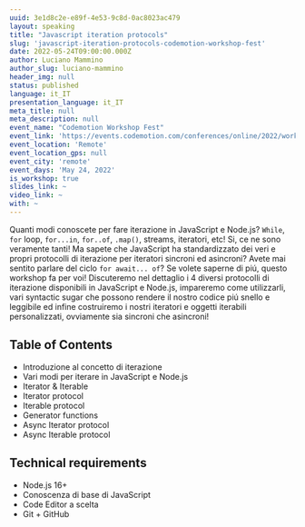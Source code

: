 ```yaml
---
uuid: 3e1d8c2e-e89f-4e53-9c8d-0ac8023ac479
layout: speaking
title: "Javascript iteration protocols"
slug: 'javascript-iteration-protocols-codemotion-workshop-fest'
date: 2022-05-24T09:00:00.000Z
author: Luciano Mammino
author_slug: luciano-mammino
header_img: null
status: published
language: it_IT
presentation_language: it_IT
meta_title: null
meta_description: null
event_name: "Codemotion Workshop Fest"
event_link: 'https://events.codemotion.com/conferences/online/2022/workshop-fest'
event_location: 'Remote'
event_location_gps: null
event_city: 'remote'
event_days: 'May 24, 2022'
is_workshop: true
slides_link: ~
video_link: ~
with: ~
---
```


Quanti modi conoscete per fare iterazione in JavaScript e Node.js? `While`, `for` loop, `for...in`, `for..of`, `.map()`, streams, iteratori, etc! Si, ce ne sono veramente tanti! Ma sapete che JavaScript ha standardizzato dei veri e propri protocolli di iterazione per iteratori sincroni ed asincroni? Avete mai sentito parlare del ciclo `for await... of`? Se volete saperne di piú, questo workshop fa per voi! Discuteremo nel dettaglio i 4 diversi protocolli di iterazione disponibili in JavaScript e Node.js, impareremo come utilizzarli, vari syntactic sugar che possono rendere il nostro codice piú snello e leggibile ed infine costruiremo i nostri iteratori e oggetti iterabili personalizzati, ovviamente sia sincroni che asincroni!

## Table of Contents

- Introduzione al concetto di iterazione
- Vari modi per iterare in JavaScript e Node.js
- Iterator & Iterable
- Iterator protocol
- Iterable protocol
- Generator functions
- Async Iterator protocol
- Async Iterable protocol

## Technical requirements

- Node.js 16+
- Conoscenza di base di JavaScript
- Code Editor a scelta
- Git + GitHub
